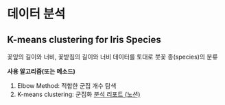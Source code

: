 # 데이터 분석
## K-means clustering for Iris Species
꽃잎의 길이와 너비, 꽃받침의 길이와 너비 데이터를 토대로 붓꽃 종(species)의 분류  

**사용 알고리즘(또는 메소드)**
1. Elbow Method: 적합한 군집 개수 탐색
2. K-means clustering: 군집화
[분석 리포트 (노션)](https://data-analysis-by-jiu.notion.site/05aa225f726849dc9ebdfcb746f0760a?pvs=4)

